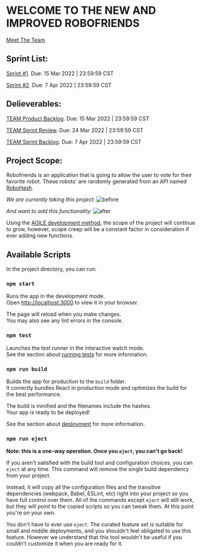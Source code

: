 # WELCOME TO THE NEW AND IMPROVED ROBOFRIENDS

[Meet The Team](https://github.com/zanemooney/robofriends_cis486/wiki)

## Sprint List:

[Sprint #1](https://github.com/zanemooney/robofriends_cis486/milestone/1). Due: 15 Mar 2022 | 23:59:59 CST

[Sprint #2](https://github.com/zanemooney/robofriends_cis486/milestone/2). Due: 7 Apr 2022 | 23:59:59 CST

## Delieverables:

[TEAM Product Backlog](https://una.instructure.com/courses/68232/assignments/660141). Due: 15 Mar 2022 | 23:59:59 CST

[TEAM Sprint Review](https://una.instructure.com/courses/68232/assignments/686596). Due: 24 Mar 2022 | 23:59:59 CST

[TEAM Sprint Backlog](https://una.instructure.com/courses/68232/assignments/660145). Due: 7 Apr 2022 | 23:59:59 CST

## Project Scope:

Robofriends is an application that is going to allow the user to vote for their favorite robot. These robots' are randomly generated from an API named [RoboHash](https://robohash.org/).

_We are currently taking this project:_
![before](https://user-images.githubusercontent.com/89221221/158468873-df1334fb-9b48-4e41-80eb-428caef01e80.PNG)


_And want to add this functionality:_
![after](https://user-images.githubusercontent.com/89221221/158468933-1ea8ccde-4f05-4fc0-bb1b-12f77963f34b.PNG)

Using the [AGILE development method](https://agilemanifesto.org/), the scope of the project will continue to grow, however, scope creep will be a constant factor in consideration if ever adding new functions.

## Available Scripts

In the project directory, you can run:

### `npm start`

Runs the app in the development mode.\
Open [http://localhost:3000](http://localhost:3000) to view it in your browser.

The page will reload when you make changes.\
You may also see any lint errors in the console.

### `npm test`

Launches the test runner in the interactive watch mode.\
See the section about [running tests](https://facebook.github.io/create-react-app/docs/running-tests) for more information.

### `npm run build`

Builds the app for production to the `build` folder.\
It correctly bundles React in production mode and optimizes the build for the best performance.

The build is minified and the filenames include the hashes.\
Your app is ready to be deployed!

See the section about [deployment](https://facebook.github.io/create-react-app/docs/deployment) for more information.

### `npm run eject`

**Note: this is a one-way operation. Once you `eject`, you can't go back!**

If you aren't satisfied with the build tool and configuration choices, you can `eject` at any time. This command will remove the single build dependency from your project.

Instead, it will copy all the configuration files and the transitive dependencies (webpack, Babel, ESLint, etc) right into your project so you have full control over them. All of the commands except `eject` will still work, but they will point to the copied scripts so you can tweak them. At this point you're on your own.

You don't have to ever use `eject`. The curated feature set is suitable for small and middle deployments, and you shouldn't feel obligated to use this feature. However we understand that this tool wouldn't be useful if you couldn't customize it when you are ready for it.

